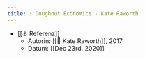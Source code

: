```yaml
---
title: ⚓️ Doughnut Economics - Kate Raworth
---
```


- [[⚓️ Referenz]]
  - Autorin: [[🧑‍ Kate Raworth]], 2017
  - Datum: [[Dec 23rd, 2020]]